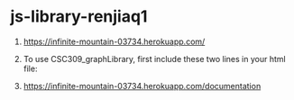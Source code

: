 # js-library-renjiaq1
1. https://infinite-mountain-03734.herokuapp.com/
2. To use CSC309_graphLibrary, first include these two lines in your html file:

    <link rel="stylesheet" type="text/css" href="CSC309_graphLibrary.css">
    <script defer type="text/javascript" src='CSC309_graphLibrary.js'></script>

3. https://infinite-mountain-03734.herokuapp.com/documentation